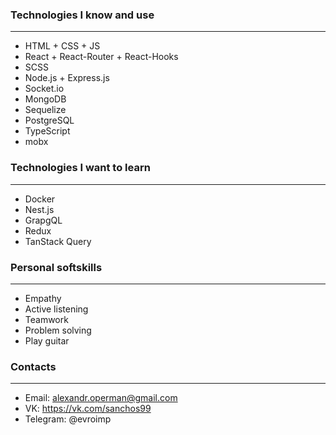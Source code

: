 ### Technologies I know and use
-------------------------------------
- HTML + CSS + JS
- React + React-Router + React-Hooks
- SCSS
- Node.js + Express.js
- Socket.io
- MongoDB
- Sequelize
- PostgreSQL
- TypeScript
- mobx

### Technologies I want to learn
-------------------------------------
- Docker
- Nest.js
- GrapgQL
- Redux
- TanStack Query

### Personal softskills
-----------------------------------------
- Empathy
- Active listening
- Teamwork
- Problem solving
- Play guitar

### Contacts
-------------------------------------
- Email: alexandr.operman@gmail.com
- VK: https://vk.com/sanchos99
- Telegram: @evroimp
